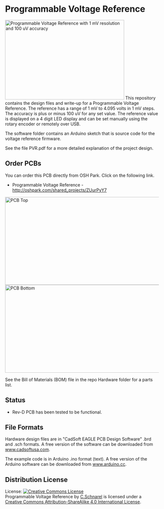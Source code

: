 Programmable Voltage Reference  
==============================

<img src="https://raw.githubusercontent.com/uChip/VoltageReferenceProgrammable/master/4000mV.jpg" alt="Programmable Voltage Reference with 1 mV resolution and 100 uV accuracy" height="260" width="390">  
This repository contains the design files and write-up for a Programmable Voltage Reference.  The reference has a range of 1 mV to 4.095 volts in 1 mV steps.  The accuracy is plus or minus 100 uV for any set value.  The reference value is displayed on a 4 digit LED display and can be set manually using the rotary encoder or remotely over USB.

The software folder contains an Arduino sketch that is source code for the voltage reference firmware.

See the file PVR.pdf for a more detailed explanation of the project design.  

## Order PCBs  

You can order this PCB directly from OSH Park.  Click on the following link.  
  * Programmable Voltage Reference - http://oshpark.com/shared_projects/ZUurPyY7 

<img src="https://raw.githubusercontent.com/uChip/VoltageReferenceProgrammable/master/RevDtop.png" alt="PCB Top" height="287" width="550">

<img src="https://raw.githubusercontent.com/uChip/VoltageReferenceProgrammable/master/RevDbottom.png" alt="PCB Bottom" height="287" width="550">

See the Bill of Materials (BOM) file in the repo Hardware folder for a parts list.  

## Status  
  * Rev-D PCB has been tested to be functional.  

## File Formats  

Hardware design files are in "CadSoft EAGLE PCB Design Software" .brd and .sch formats.  A free version of the software can be downloaded from www.cadsoftusa.com. 

The example code is in Arduino .ino format (text).  A free version of the Arduino software can be downloaded from www.arduino.cc.  

## Distribution License  

License:
<a rel="license" href="http://creativecommons.org/licenses/by-sa/4.0/"><img alt="Creative Commons License" style="border-width:0" src="https://i.creativecommons.org/l/by-sa/4.0/88x31.png" /></a><br /><span xmlns:dct="http://purl.org/dc/terms/" property="dct:title">Programmable Voltage Reference</span> by <a xmlns:cc="http://creativecommons.org/ns#" href="https://github.com/uChip/VoltageReferenceProgrammable" property="cc:attributionName" rel="cc:attributionURL">C.Schnarel</a> is licensed under a <a rel="license" href="http://creativecommons.org/licenses/by-sa/4.0/">Creative Commons Attribution-ShareAlike 4.0 International License</a>.
  


